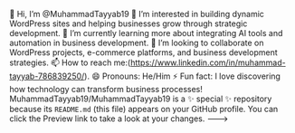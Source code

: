 👋 Hi, I’m @MuhammadTayyab19
👀 I’m interested in building dynamic WordPress sites and helping businesses grow through strategic development.
🌱 I’m currently learning more about integrating AI tools and automation in business development.
💞️ I’m looking to collaborate on WordPress projects, e-commerce platforms, and business development strategies.
📫 How to reach me:(https://www.linkedin.com/in/muhammad-tayyab-786839250/).
😄 Pronouns: He/Him
⚡ Fun fact: I love discovering how technology can transform business processes!
MuhammadTayyab19/MuhammadTayyab19 is a ✨ special ✨ repository because its `README.md` (this file) appears on your GitHub profile.
You can click the Preview link to take a look at your changes.
--->
